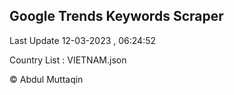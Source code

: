 

## Google Trends Keywords Scraper 
 
Last Update 12-03-2023 , 06:24:52

Country List :
VIETNAM.json



© Abdul Muttaqin 
